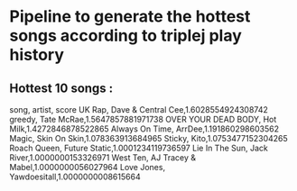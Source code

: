 # Pipeline to generate the hottest songs according to triplej play history

## Hottest 10 songs :
song, artist, score 
UK Rap, Dave & Central Cee,1.6028554924308742 
greedy, Tate McRae,1.5647857881971738 
OVER YOUR DEAD BODY, Hot Milk,1.4272846878522865 
Always On Time, ArrDee,1.191860298603562 
Magic, Skin On Skin,1.078363913684965 
Sticky, Kito,1.0753477152304265 
Roach Queen, Future Static,1.0001234119736597 
Lie In The Sun, Jack River,1.0000000153326971 
West Ten, AJ Tracey & Mabel,1.0000000056027964 
Love Jones, Yawdoesitall,1.0000000008615664 
